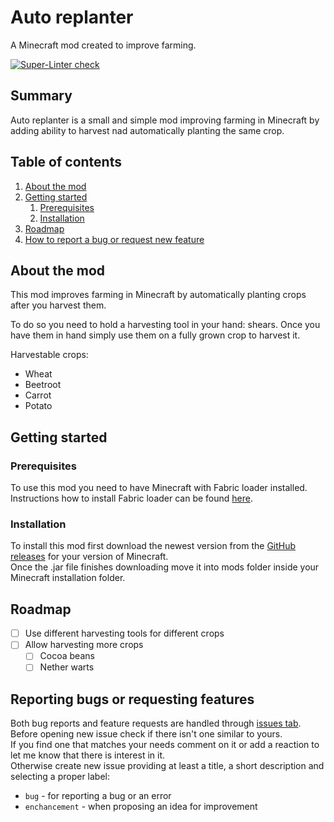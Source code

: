 # Auto replanter
A Minecraft mod created to improve farming.

[![Super-Linter check](https://github.com/cichu/minecraft-auto-replanter/actions/workflows/lint-main-branch.yml/badge.svg)](https://github.com/cichu/minecraft-auto-replanter/actions/workflows/lint-main-branch.yml)

## Summary
Auto replanter is a small and simple mod improving farming in Minecraft by adding ability to harvest nad automatically planting the same crop.

## Table of contents
1. [About the mod](#about-the-mod)
2. [Getting started](#getting-started)
   1. [Prerequisites](#prerequisites)
   2. [Installation](#installation)
3. [Roadmap](#roadmap)
4. [How to report a bug or request new feature](#reporting-bugs-or-requesting-features)

## About the mod
This mod improves farming in Minecraft by automatically planting crops after you harvest them.

To do so you need to hold a harvesting tool in your hand: shears. Once you have them in hand simply use them on a fully grown crop to harvest it.

Harvestable crops:
- Wheat
- Beetroot
- Carrot
- Potato

## Getting started

### Prerequisites
To use this mod you need to have Minecraft with Fabric loader installed.  
Instructions how to install Fabric loader can be found [here](https://fabricmc.net/wiki/install).

### Installation
To install this mod first download the newest version from the [GitHub releases](https://github.com/cichu/minecraft-auto-replanter/releases) for your version of Minecraft.  
Once the .jar file finishes downloading move it into mods folder inside your Minecraft installation folder.

## Roadmap
- [ ] Use different harvesting tools for different crops
- [ ] Allow harvesting more crops
  - [ ] Cocoa beans
  - [ ] Nether warts

## Reporting bugs or requesting features
Both bug reports and feature requests are handled through [issues tab](https://github.com/cichu/minecraft-auto-replanter/issues).
Before opening new issue check if there isn't one similar to yours.  
If you find one that matches your needs comment on it or add a reaction to let me know that there is interest in it.  
Otherwise create new issue providing at least a title, a short description and selecting a proper label:
- `bug` - for reporting a bug or an error
- `enchancement` - when proposing an idea for improvement